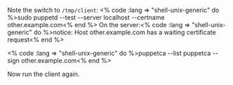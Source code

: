 Note the switch to `/tmp/client`:
<% code :lang => "shell-unix-generic" do %>sudo puppetd --test --server localhost --certname other.example.com<% end %>
On the server:<% code :lang => "shell-unix-generic" do %>notice: Host other.example.com has a waiting certificate request<% end %>

<% code :lang => "shell-unix-generic" do %>puppetca --list
puppetca --sign other.example.com<% end %>

Now run the client again.
